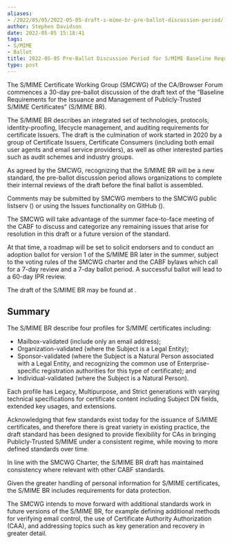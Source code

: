 ```yaml
---
aliases:
- /2022/05/05/2022-05-05-draft-s-mime-br-pre-ballot-discussion-period/
author: Stephen Davidson
date: 2022-05-05 15:18:41
tags:
- S/MIME
- Ballot
title: 2022-05-05 Pre-Ballot Discussion Period for S/MIME Baseline Requirements
type: post
---
```


The S/MIME Certificate Working Group (SMCWG) of the CA/Browser Forum commences a 30-day pre-ballot discussion of the draft text of the “Baseline Requirements for the Issuance and Management of Publicly-Trusted S/MIME Certificates” (S/MIME BR).

The S/MIME BR describes an integrated set of technologies, protocols, identity-proofing, lifecycle management, and auditing requirements for certificate Issuers. The draft is the culmination of work started in 2020 by a group of Certificate Issuers, Certificate Consumers (including both email user agents and email service providers), as well as other interested parties such as audit schemes and industry groups.

As agreed by the SMCWG, recognizing that the S/MIME BR will be a new standard, the pre-ballot discussion period allows organizations to complete their internal reviews of the draft before the final ballot is assembled.

Comments may be submitted by SMCWG members to the SMCWG public listserv () or using the Issues functionality on GitHub ().

The SMCWG will take advantage of the summer face-to-face meeting of the CABF to discuss and categorize any remaining issues that arise for resolution in this draft or a future version of the standard.

At that time, a roadmap will be set to solicit endorsers and to conduct an adoption ballot for version 1 of the S/MIME BR later in the summer, subject to the voting rules of the SMCWG charter and the CABF bylaws which call for a 7-day review and a 7-day ballot period. A successful ballot will lead to a 60-day IPR review.

The draft of the S/MIME BR may be found at .

## Summary

The S/MIME BR describe four profiles for S/MIME certificates including:

- Mailbox-validated (include only an email address);
- Organization-validated (where the Subject is a Legal Entity);
- Sponsor-validated (where the Subject is a Natural Person associated with a Legal Entity, and recognizing the common use of Enterprise-specific registration authorities for this type of certificate); and
- Individual-validated (where the Subject is a Natural Person).

Each profile has Legacy, Multipurpose, and Strict generations with varying technical specifications for certificate content including Subject DN fields, extended key usages, and extensions.

Acknowledging that few standards exist today for the issuance of S/MIME certificates, and therefore there is great variety in existing practice, the draft standard has been designed to provide flexibility for CAs in bringing Publicly-Trusted S/MIME under a consistent regime, while moving to more defined standards over time.

In line with the SMCWG Charter, the S/MIME BR draft has maintained consistency where relevant with other CABF standards.

Given the greater handling of personal information for S/MIME certificates, the S/MIME BR includes requirements for data protection.

The SMCWG intends to move forward with additional standards work in future versions of the S/MIME BR, for example defining additional methods for verifying email control, the use of Certificate Authority Authorization (CAA), and addressing topics such as key generation and recovery in greater detail.